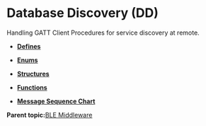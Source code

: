# Database Discovery \(DD\)

Handling GATT Client Procedures for service discovery at remote.

-   **[Defines](GUID-6E358623-718A-4EF1-A0DA-56291E9C356B.md)**  

-   **[Enums](GUID-4EBBCE5A-862A-44DF-9CD8-45990595F014.md)**  

-   **[Structures](GUID-B7B198D6-037B-468B-9A14-943F83191073.md)**  

-   **[Functions](GUID-1FCC6916-764B-44EA-9DC2-BBC5DE39C89C.md)**  

-   **[Message Sequence Chart](GUID-92488830-E17D-4AA1-9A3C-BEC23C905D64.md)**  


**Parent topic:**[BLE Middleware](GUID-DFAFDD89-A546-4A13-8D70-FE2468958DEC.md)

